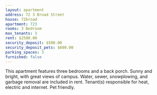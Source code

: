 ```yaml
---
layout: apartment
address: 72 3 Broad Street
house: 72broad
apartment: 723
rooms: 3 Bedroom
max_tenants: 3
rent: $2500.00
security_deposit: $500.00
security_deposit_pets: $600.00
parking_spaces: 3
furnished: false
---
```


This apartment features three bedrooms and a back porch.
Sunny and bright, with great views of campus. Water, sewer, snowplowing,
and garbage removal are included in rent. Tenant(s) responsible for heat, electric and internet. Pet friendly.
